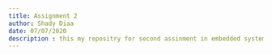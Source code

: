 ```yaml
---
title: Assignment 2
author: Shady Diaa
date: 07/07/2020
description : this my repositry for second assinment in embedded system course in coursera . 
---
```

